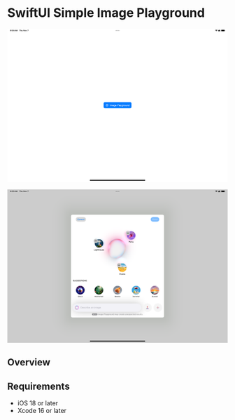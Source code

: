 # SwiftUI Simple Image Playground

![Screenshots of an app](https://raw.githubusercontent.com/npwitk/SwiftUI-Simple-ImagePlayground/refs/heads/main/App%20Images/IMG_0043.PNG)

![Screenshots of an app](https://raw.githubusercontent.com/npwitk/SwiftUI-Simple-ImagePlayground/refs/heads/main/App%20Images/IMG_0045.PNG)

## Overview


## Requirements
- iOS 18 or later
- Xcode 16 or later

 
